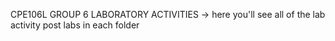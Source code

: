 CPE106L GROUP 6 LABORATORY ACTIVITIES
-> here you'll see all of the lab activity post labs in each folder
